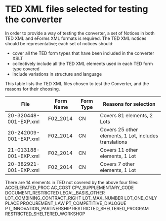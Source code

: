 # TED XML files selected for testing the converter

In order to provide a way of testing the converter, a set of Notices in both TED XML and eForms XML formats is required. The TED XML notices should be representative; each set of notices should:

- cover all the TED form types that have been included in the converter XSLT 
- collectively include all the TED XML elements used in each TED form type covered
- include variations in structure and language

This table lists the TED XML files chosen to test the Converter, and the reasons for their choosing.

| File | Form Name | Form Type | Reasons for selection |
| --- | --- | --- | --- | 
| 20-320448-001-EXP.xml | F02_2014 | CN | Covers 81 elements, 2 Lots |
| 20-242009-001-EXP.xml | F02_2014 | CN | Covers 25 other elements, 1 Lot, includes translations |
| 21-013188-001-EXP.xml | F02_2014 | CN | Covers 11 other elements, 1 Lot |
| 20-382921-001-EXP.xml | F02_2014 | CN | Covers 7 other elements, 1 Lot |

There are 14 elements in TED not covered by the above four files:
ACCELERATED_PROC
AC_COST
CPV_SUPPLEMENTARY_CODE
DOCUMENT_RESTRICTED
LEGAL_BASIS_OTHER
LOT_COMBINING_CONTRACT_RIGHT
LOT_MAX_NUMBER
LOT_ONE_ONLY
PLACE
PROCUREMENT_LAW
PT_COMPETITIVE_DIALOGUE
PT_INNOVATION_PARTNERSHIP
RESTRICTED_SHELTERED_PROGRAM
RESTRICTED_SHELTERED_WORKSHOP
